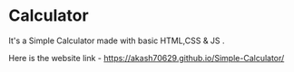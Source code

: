 # Calculator

It's a Simple Calculator made with basic HTML,CSS & JS .


Here is the website link - https://akash70629.github.io/Simple-Calculator/
